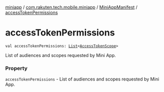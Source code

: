 [miniapp](../../index.md) / [com.rakuten.tech.mobile.miniapp](../index.md) / [MiniAppManifest](index.md) / [accessTokenPermissions](./access-token-permissions.md)

# accessTokenPermissions

`val accessTokenPermissions: `[`List`](https://kotlinlang.org/api/latest/jvm/stdlib/kotlin.collections/-list/index.html)`<`[`AccessTokenScope`](../../com.rakuten.tech.mobile.miniapp.permission/-access-token-scope/index.md)`>`

List of audiences and scopes requested by Mini App.

### Property

`accessTokenPermissions` - List of audiences and scopes requested by Mini App.